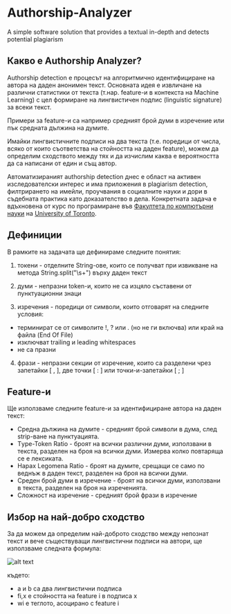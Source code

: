 # Authorship-Analyzer
A simple software solution that provides a textual in-depth and detects potential plagiarism

## Какво е Authorship Analyzer?
Authorship detection е процесът на алгоритмично идентифициране на автора на даден анонимен текст. Основната идея е извличане на различни статистики от текста (т.нар. feature-и в контекста на Machine Learning) с цел формиране на лингвистичен подпис (linguistic signature) за всеки текст.

Примери за feature-и са например средният брой думи в изречение или пък средната дължина на думите.

Имайки лингвистичните подписи на два текста (т.е. поредици от числа, всяко от които съответства на стойността на даден feature), можем да определим сходството между тях и да изчислим каква е вероятността да са написани от един и същ автор.

Автоматизираният authorship detection днес е област на активен изследователски интерес и има приложения в plagiarism detection, филтрирането на имейли, проучвания в социалните науки и дори в съдебната практика като доказателство в дела. Конкретната задача е вдъхновена от курс по програмиране във [Факултета по компютърни науки](https://web.cs.toronto.edu/) на [University of Toronto](https://www.utoronto.ca/).

## Дефиниции
В рамките на задачата ще дефинираме следните понятия:

1. токени - отделните String-ове, които се получват при извикване на метода String.split("\\s+") върху даден текст

2. думи - непразни token-и, които не са изцяло съставени от пунктуационни знаци

3. изречения - поредици от символи, които отговарят на следните условия:
  - терминират се от символите !, ? или . (но не ги включва) или край на файла (End Of File)
  - изключват trailing и leading whitespaces
  - не са празни

4. фрази - непразни секции от изречение, които са разделени чрез запетайки [ , ], две точки [ : ] или точки-и-запетайки [ ; ]

## Feature-и
Ще използваме следните feature-и за идентифициране автора на даден текст:
- Средна дължина на думите - средният брой символи в дума, след strip-ване на пунктуацията.
- Тype-Token Ratio - броят на всички различни думи, използвани в текста, разделен на броя на всички думи. Измерва колко повтаряща се е лексиката.
- Hapax Legomena Ratio - броят на думите, срещащи се само по веднъж в даден текст, разделен на броя на всички думи.
- Среден брой думи в изречение - броят на всички думи, използвани в текста, разделен на броя на изреченията.
- Сложност на изречение - средният брой фрази в изречение

## Избор на най-добро сходство
За да можем да определим най-доброто сходство между непознат текст и вече съществуващи лингвистични подписи на автори, ще използваме следната формула:

![alt text](https://camo.githubusercontent.com/2092e1e276437299564d0bac6217c94d29182135/68747470733a2f2f692e696d6775722e636f6d2f614545684878452e6a7067 "Формула за сходство")

къдетo:
- a и b са два лингвистични подписа
- fi,x e стойността на feature i в подписа x
- wi е теглото, асоцирано с feature i
